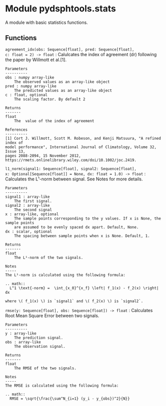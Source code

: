 Module pydsphtools.stats
========================
A module with basic statistics functions.

Functions
---------

`agreement_idx(obs: Sequence[float], pred: Sequence[float], c: float = 2) ‑> float`
:   Calulcates the index of agreement (dr) following the paper by Willmott et al.[1].
    
    Parameters
    ----------
    obs : numpy array-like
        The observed values as an array-like object
    pred : numpy array-like
        The predicted values as an array-like object
    c : float, optional
        The scaling factor. By default 2
    
    Returns
    -------
    float
        The  value of the index of agreement
    
    References
    ----------
    [1] Cort J. Willmott, Scott M. Robeson, and Kenji Matsuura, "A refined index of
    model performance", International Journal of Climatology, Volume 32, Issue 13,
    pages 2088-2094, 15 November 2012,
    https://rmets.onlinelibrary.wiley.com/doi/10.1002/joc.2419.

`l1_norm(signal1: Sequence[float], signal2: Sequence[float], x: Optional[Sequence[float]] = None, dx: float = 1.0) ‑> float`
:   Calculates the L¹-norm between signal. See Notes for more details.
    
    Parameters
    ----------
    signal1 : array-like
        The first signal.
    signal2 : array-like
        The second signal
    x : array-like, optional
        The sample points corresponding to the y values. If x is None, the sample points
        are assumed to be evenly spaced dx apart. Default, None.
    dx : scalar, optional
        The spacing between sample points when x is None. Default, 1.
    
    Returns
    -------
    float
        The L¹-norm of the two signals.
    
    Notes
    -----
    The L¹-norm is calculated using the following formula:
    
    .. math::
      L^1 \text{-norm} =  \int_{x_0}^{x_f} \left| f_1(x) - f_2(x) \right| dx
    
    where \( f_1(x) \) is `signal1` and \( f_2(x) \) is `signal2`.

`rmse(y: Sequence[float], obs: Sequence[float]) ‑> float`
:   Calculates Root Mean Square Error between two signals.
    
    Parameters
    ----------
    y : array-like
        The prediction signal.
    obs : array-like
        The observation signal.
    
    Returns
    -------
    float
        The RMSE of the two signals.
    
    Notes
    -----
    The RMSE is calculated using the following formula:
    
    .. math::
      RMSE = \sqrt{\frac{\sum^N_{i=1} (y_i - y_{obs})^2}{N}}